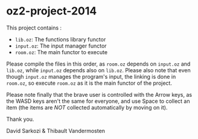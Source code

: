 oz2-project-2014
================

This project contains :
  * `lib.oz`: The functions library functor
  * `input.oz`: The input manager functor
  * `room.oz`: The main functor to execute
  
Please compile the files in this order, as `room.oz` depends on `input.oz` and `lib.oz`, while `input.oz` depends also on `lib.oz`.
Please also note that even though `input.oz` manages the program's input, the linking is done in `room.oz`, so execute `room.oz` as it is the main functor of the project.

Please note finally that the brave user is controlled with the Arrow keys, as the WASD keys aren't the same for everyone, and use Space to collect an item (the items are *NOT* collected automatically by moving on it).

Thank you.

David Sarkozi & Thibault Vandermosten
  
